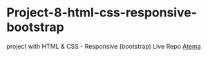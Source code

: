 # Project-8-html-css-responsive-bootstrap
project with HTML &amp; CSS - Responsive (bootstrap)
Live Repo <a href="https://mora-abdallah.github.io/Project-html-css-responsive--bootstrap--main/">Atema</a>

